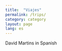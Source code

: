```yaml
---
title:  "Viajes"
permalink: /trips/
category: category
layout: page
lang: es
---
```


David Martins in Spanish